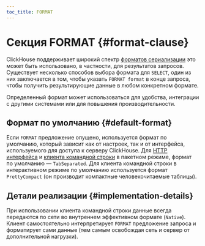 ```yaml
---
toc_title: FORMAT
---
```


# Секция FORMAT {#format-clause}

ClickHouse поддерживает широкий спектр [форматов сериализации](../../../interfaces/formats.md) это может быть использовано, в частности, для результатов запросов. Существует несколько способов выбора формата для `SELECT`, один из них заключается в том, чтобы указать `FORMAT format` в конце запроса, чтобы получить результирующие данные в любом конкретном формате.

Определенный формат может использоваться для удобства, интеграции с другими системами или для повышения производительности.

## Формат по умолчанию {#default-format}

Если `FORMAT` предложение опущено, используется формат по умолчанию, который зависит как от настроек, так и от интерфейса, используемого для доступа к серверу ClickHouse. Для [HTTP интерфейса](../../../interfaces/http.md) и [клиента командной строки](../../../interfaces/cli.md) в пакетном режиме, формат по умолчанию — `TabSeparated`. Для клиента командной строки в интерактивном режиме по умолчанию используется формат `PrettyCompact` (он производит компактные человекочитаемые таблицы).

## Детали реализации {#implementation-details}

При использовании клиента командной строки данные всегда передаются по сети во внутреннем эффективном формате (`Native`). Клиент самостоятельно интерпретирует `FORMAT` предложение запроса и форматирует сами данные (тем самым освобождая сеть и сервер от дополнительной нагрузки).

